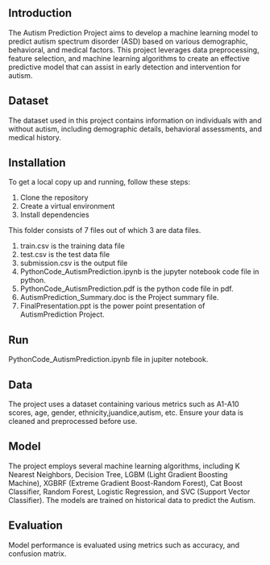 ## Introduction
The Autism Prediction Project aims to develop a machine learning model to predict autism spectrum disorder (ASD) based on various demographic, behavioral, and medical factors. This project leverages data preprocessing, feature selection, and machine learning algorithms to create an effective predictive model that can assist in early detection and intervention for autism.

## Dataset
The dataset used in this project contains information on individuals with and without autism, including demographic details, behavioral assessments, and medical history.

## Installation
To get a local copy up and running, follow these steps:
1) Clone the repository
2) Create a virtual environment
3) Install dependencies


This folder consists of 7 files
out of which 3 are data files.

1) train.csv  is the training data file
2) test.csv is the test data file
3) submission.csv is the output file
4) PythonCode_AutismPrediction.ipynb is the jupyter notebook code file in python.
5) PythonCode_AutismPrediction.pdf is the python code file in pdf.
6) AutismPrediction_Summary.doc is the Project summary file.
7) FinalPresentation.ppt is the power point presentation of AutismPrediction Project.

## Run
PythonCode_AutismPrediction.ipynb file in jupiter notebook.

## Data
The project uses a dataset containing various metrics such as A1-A10 scores, age, gender, ethnicity,juandice,autism, etc. Ensure your data is cleaned and preprocessed before use.

## Model
The project employs several machine learning algorithms, including K Nearest Neighbors, Decision Tree, LGBM (Light Gradient Boosting Machine), XGBRF (Extreme Gradient Boost-Random Forest), Cat Boost Classifier, Random Forest, Logistic Regression, and SVC (Support Vector Classifier). The models are trained on historical data to predict the Autism.

## Evaluation
Model performance is evaluated using metrics such as accuracy, and confusion matrix.